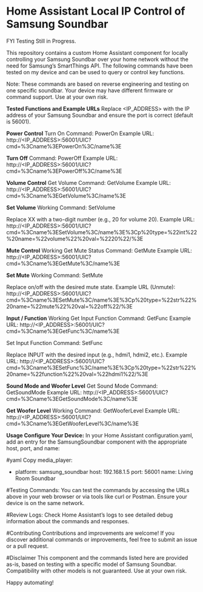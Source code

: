# Home Assistant Local IP Control of Samsung Soundbar
FYI Testing Still in Progress.

This repository contains a custom Home Assistant component for locally controlling your Samsung Soundbar over your home network without the need for Samsung’s SmartThings API. The following commands have been tested on my device and can be used to query or control key functions.

Note: These commands are based on reverse engineering and testing on one specific soundbar. Your device may have different firmware or command support. Use at your own risk.

**Tested Functions and Example URLs**
Replace <IP_ADDRESS> with the IP address of your Samsung Soundbar and ensure the port is correct (default is 56001).

**Power Control**
Turn On
Command: <name>PowerOn</name>
Example URL:
http://<IP_ADDRESS>:56001/UIC?cmd=%3Cname%3EPowerOn%3C/name%3E

**Turn Off**
Command: <name>PowerOff</name>
Example URL:
http://<IP_ADDRESS>:56001/UIC?cmd=%3Cname%3EPowerOff%3C/name%3E

**Volume Control**
Get Volume
Command: <name>GetVolume</name>
Example URL:
http://<IP_ADDRESS>:56001/UIC?cmd=%3Cname%3EGetVolume%3C/name%3E

**Set Volume** Working
Command: <name>SetVolume</name><p type="int" name="volume" val="XX"/>
Replace XX with a two-digit number (e.g., 20 for volume 20).
Example URL:
http://<IP_ADDRESS>:56001/UIC?cmd=%3Cname%3ESetVolume%3C/name%3E%3Cp%20type=%22int%22%20name=%22volume%22%20val=%2220%22/%3E

**Mute Control** Working
Get Mute Status
Command: <name>GetMute</name>
Example URL:
http://<IP_ADDRESS>:56001/UIC?cmd=%3Cname%3EGetMute%3C/name%3E

**Set Mute** Working
Command: <name>SetMute</name><p type="str" name="mute" val="on/off"/>
Replace on/off with the desired mute state.
Example URL (Unmute):
http://<IP_ADDRESS>:56001/UIC?cmd=%3Cname%3ESetMute%3C/name%3E%3Cp%20type=%22str%22%20name=%22mute%22%20val=%22off%22/%3E

**Input / Function** Working
Get Input Function
Command: <name>GetFunc</name>
Example URL:
http://<IP_ADDRESS>:56001/UIC?cmd=%3Cname%3EGetFunc%3C/name%3E

Set Input Function
Command: <name>SetFunc</name><p type="str" name="function" val="INPUT"/>
Replace INPUT with the desired input (e.g., hdmi1, hdmi2, etc.).
Example URL:
http://<IP_ADDRESS>:56001/UIC?cmd=%3Cname%3ESetFunc%3C/name%3E%3Cp%20type=%22str%22%20name=%22function%22%20val=%22hdmi1%22/%3E

**Sound Mode and Woofer Level**
Get Sound Mode
Command: <name>GetSoundMode</name>
Example URL:
http://<IP_ADDRESS>:56001/UIC?cmd=%3Cname%3EGetSoundMode%3C/name%3E

**Get Woofer Level** Working
Command: <name>GetWooferLevel</name>
Example URL:
http://<IP_ADDRESS>:56001/UIC?cmd=%3Cname%3EGetWooferLevel%3C/name%3E

**Usage
Configure Your Device:**
In your Home Assistant configuration.yaml, add an entry for the SamsungSoundbar component with the appropriate host, port, and name:

#yaml
Copy
media_player:
  - platform: samsung_soundbar
    host: 192.168.1.5
    port: 56001
    name: Living Room Soundbar

    
#Testing Commands:
You can test the commands by accessing the URLs above in your web browser or via tools like curl or Postman. Ensure your device is on the same network.

#Review Logs:
Check Home Assistant’s logs to see detailed debug information about the commands and responses.

#Contributing
Contributions and improvements are welcome! If you discover additional commands or improvements, feel free to submit an issue or a pull request.

#Disclaimer
This component and the commands listed here are provided as-is, based on testing with a specific model of Samsung Soundbar. Compatibility with other models is not guaranteed. Use at your own risk.

Happy automating!
